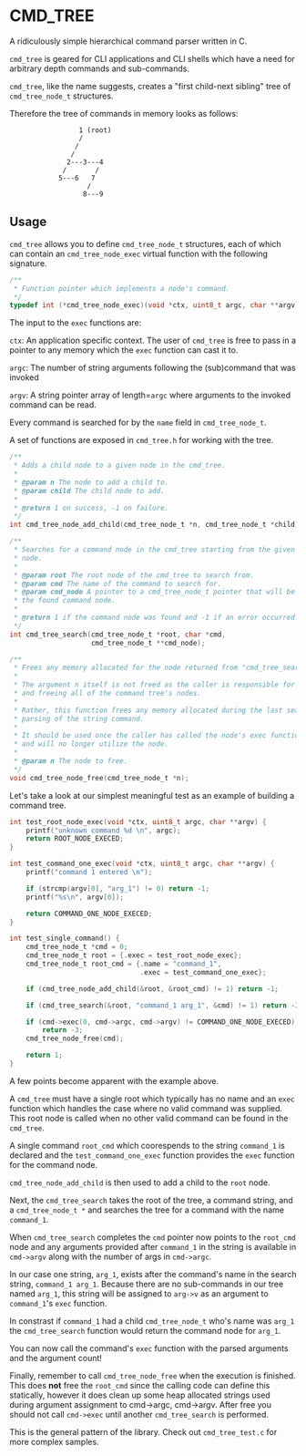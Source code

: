 # CMD_TREE

A ridiculously simple hierarchical command parser written in C.

`cmd_tree` is geared for CLI applications and CLI shells which have a need for
arbitrary depth commands and sub-commands.

`cmd_tree`, like the name suggests, creates a "first child-next sibling" tree
of `cmd_tree_node_t` structures.

Therefore the tree of commands in memory looks as follows:

```
                 1 (root)
                 /
                /
               /
              2---3---4
             /       /
            5---6   7
                   /
                  8---9
```

## Usage

`cmd_tree` allows you to define `cmd_tree_node_t` structures, each of which can
contain an `cmd_tree_node_exec` virtual function with the following signature.

```c
/**
 * Function pointer which implements a node's command.
 */
typedef int (*cmd_tree_node_exec)(void *ctx, uint8_t argc, char **argv);
```

The input to the `exec` functions are:

`ctx`: An application specific context. The user of `cmd_tree` is free to pass
in a pointer to any memory which the `exec` function can cast it to.

`argc`: The number of string arguments following the (sub)command that was
invoked

`argv`: A string pointer array of length=`argc` where arguments to the invoked
command can be read.

Every command is searched for by the `name` field in `cmd_tree_node_t`.

A set of functions are exposed in `cmd_tree.h` for working with the tree.

```c
/**
 * Adds a child node to a given node in the cmd_tree.
 *
 * @param n The node to add a child to.
 * @param child The child node to add.
 *
 * @return 1 on success, -1 on failure.
 */
int cmd_tree_node_add_child(cmd_tree_node_t *n, cmd_tree_node_t *child);

/**
 * Searches for a command node in the cmd_tree starting from the given root
 * node.
 *
 * @param root The root node of the cmd_tree to search from.
 * @param cmd The name of the command to search for.
 * @param cmd_node A pointer to a cmd_tree_node_t pointer that will be set to
 * the found command node.
 *
 * @return 1 if the command node was found and -1 if an error occurred.
 */
int cmd_tree_search(cmd_tree_node_t *root, char *cmd,
                    cmd_tree_node_t **cmd_node);

/**
 * Frees any memory allocated for the node returned from "cmd_tree_search."
 *
 * The argument n itself is not freed as the caller is responsible for creating
 * and freeing all of the command tree's nodes.
 *
 * Rather, this function frees any memory allocated during the last search and
 * parsing of the string command.
 *
 * It should be used once the caller has called the node's exec function pointer
 * and will no longer utilize the node.
 *
 * @param n The node to free.
 */
void cmd_tree_node_free(cmd_tree_node_t *n);
```

Let's take a look at our simplest meaningful test as an example of building a
command tree.

```c
int test_root_node_exec(void *ctx, uint8_t argc, char **argv) {
    printf("unknown command %d \n", argc);
    return ROOT_NODE_EXECED;
}

int test_command_one_exec(void *ctx, uint8_t argc, char **argv) {
    printf("command 1 entered \n");

    if (strcmp(argv[0], "arg_1") != 0) return -1;
    printf("%s\n", argv[0]);

    return COMMAND_ONE_NODE_EXECED;
}

int test_single_command() {
    cmd_tree_node_t *cmd = 0;
    cmd_tree_node_t root = {.exec = test_root_node_exec};
    cmd_tree_node_t root_cmd = {.name = "command_1",
                                .exec = test_command_one_exec};

    if (cmd_tree_node_add_child(&root, &root_cmd) != 1) return -1;

    if (cmd_tree_search(&root, "command_1 arg_1", &cmd) != 1) return -2;

    if (cmd->exec(0, cmd->argc, cmd->argv) != COMMAND_ONE_NODE_EXECED)
        return -3;
    cmd_tree_node_free(cmd);

    return 1;
}
```

A few points become apparent with the example above.

A `cmd_tree` must have a single root which typically has no name and an `exec`
function which handles the case where no valid command was supplied.
This root node is called when no other valid command can be found in the `cmd_tree`.

A single command `root_cmd` which coorespends to the string `command_1` is declared
and the `test_command_one_exec` function provides the `exec` function for the
command node.

`cmd_tree_node_add_child` is then used to add a child to the `root` node.

Next, the `cmd_tree_search` takes the root of the tree, a command string, and a
`cmd_tree_node_t *` and searches the tree for a command with the name `command_1`.

When `cmd_tree_search` completes the `cmd` pointer now points to the `root_cmd`
node and any arguments provided after `command_1` in the string is available in
`cmd->argv` along with the number of args in `cmd->argc`.

In our case one string, `arg_1`, exists after the command's name in the search
string, `command_1 arg_1`.
Because there are no sub-commands in our tree named `arg_1`, this string will be
assigned to `arg->v` as an argument to `command_1`'s `exec` function.

In constrast if `command_1` had a child `cmd_tree_node_t` who's name was `arg_1`
the `cmd_tree_search` function would return the command node for `arg_1`.

You can now call the command's `exec` function with the parsed arguments and the
argument count!

Finally, remember to call `cmd_tree_node_free` when the execution is finished.
This does **not** free the `root_cmd` since the calling code can define this
statically, however it does clean up some heap allocated strings used during
argument assignment to cmd->argc, cmd->argv. After free you should not call
`cmd->exec` until another `cmd_tree_search` is performed.

This is the general pattern of the library.
Check out `cmd_tree_test.c` for more complex samples.
